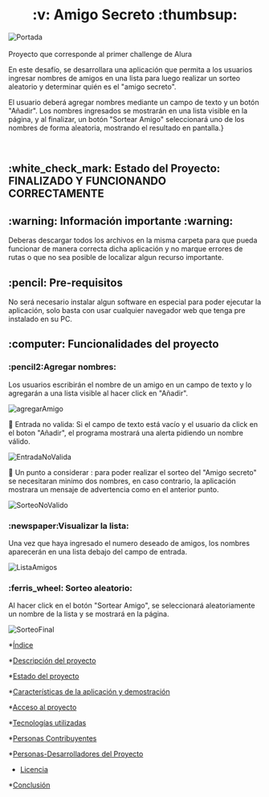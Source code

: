 <h1 align="center"> :v: Amigo Secreto :thumbsup: </h1>

![Portada](https://github.com/user-attachments/assets/524a257f-f981-492e-bc32-b52f67454eb0)
<br><br>
Proyecto que corresponde al primer challenge de Alura  

En este desafío, se desarrollara una aplicación que permita a los usuarios ingresar nombres de amigos en una lista para luego realizar un sorteo aleatorio y determinar quién es el "amigo secreto".

El usuario deberá agregar nombres mediante un campo de texto y un botón "Añadir". Los nombres ingresados se mostrarán en una lista visible en la página, y al finalizar, un botón "Sortear Amigo" seleccionará uno de los nombres de forma aleatoria, mostrando el resultado en pantalla.}


<br>

<h2> :white_check_mark: Estado del Proyecto: FINALIZADO Y FUNCIONANDO CORRECTAMENTE </h2>

<h2> :warning: Información importante :warning:</h2>
 Deberas descargar todos los archivos en la misma carpeta para que pueda funcionar de manera correcta dicha aplicación  y no marque errores de rutas o que no sea posible de localizar algun recurso importante. 

<br>

<h2> :pencil: Pre-requisitos </h2>
No será necesario instalar algun software en especial para poder ejecutar la aplicación, solo basta con usar cualquier navegador web que tenga pre instalado en su PC.


<h2> :computer: Funcionalidades del proyecto </h2>

<h3> :pencil2:Agregar nombres:</h3> Los usuarios escribirán el nombre de un amigo en un campo de texto y lo agregarán a una lista visible al hacer click en "Añadir".
<br>

![agregarAmigo](https://github.com/user-attachments/assets/980eedd7-f34b-4bbe-84f2-e2a17caec6c0)


:no_entry_sign: Entrada no valida: Si el campo de texto está vacío y el usuario da click en el boton "Añadir", el programa mostrará una alerta pidiendo un nombre válido.

![EntradaNoValida](https://github.com/user-attachments/assets/d7b24720-8a11-42d5-951d-ea06322f7cb5)

:no_entry_sign: Un punto a considerar : para poder realizar el sorteo del "Amigo secreto" se necesitaran minimo dos nombres, en caso contrario, la aplicación mostrara un 
                mensaje de advertencia como en el anterior punto.

![SorteoNoValido](https://github.com/user-attachments/assets/f686bf1c-fcd0-40f6-8ae1-99b1b0817cc3)

<h3> :newspaper:Visualizar la lista:</h3> Una vez que haya ingresado el numero deseado de amigos, los nombres aparecerán en una lista debajo del campo de entrada.

![ListaAmigos](https://github.com/user-attachments/assets/bc2f2f93-f0ca-493c-b4e9-de378e9dedc2)

<h3> :ferris_wheel: Sorteo aleatorio: </h3> Al hacer click en el botón "Sortear Amigo", se seleccionará aleatoriamente un nombre de la lista y se mostrará en la página.

![SorteoFinal](https://github.com/user-attachments/assets/8a052de3-dcee-4149-9f05-05ff2f5235e7)



*[Índice](#índice)

*[Descripción del proyecto](#descripción-del-proyecto)

*[Estado del proyecto](#Estado-del-proyecto)

*[Características de la aplicación y demostración](#Características-de-la-aplicación-y-demostración)

*[Acceso al proyecto](#acceso-proyecto)

*[Tecnologías utilizadas](#tecnologías-utilizadas)

*[Personas Contribuyentes](#personas-contribuyentes)

*[Personas-Desarrolladores del Proyecto](#personas-desarrolladores)

* [Licencia](#licencia)

*[Conclusión](#conclusión)
